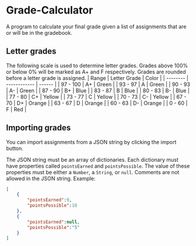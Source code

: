 # Grade-Calculator
A program to calculate your final grade given a list of assignments that are or will be in the gradebook.


## Letter grades
The following scale is used to determine letter grades. Grades above 100% or below 0% will be marked as A+ and F respectively. Grades are rounded before a letter grade is assigned.
| Range    | Letter Grade | Color  |
| -------- | ------------ | ------ |
| 97 - 100 | A+           | Green  |
| 93 - 97  | A            | Green  |
| 90 - 93  | A-           | Green  |
| 87 - 90  | B+           | Blue   |
| 83 - 87  | B            | Blue   |
| 80 - 83  | B-           | Blue   |
| 77 - 80  | C+           | Yellow |
| 73 - 77  | C            | Yellow |
| 70 - 73  | C-           | Yellow |
| 67 - 70  | D+           | Orange |
| 63 - 67  | D            | Orange |
| 60 - 63  | D-           | Orange |
| 0 - 60   | F            | Red    |


## Importing grades
You can import assignments from a JSON string by clicking the import button.

The JSON string must be an array of dictionaries. Each dictionary must have properties called `pointsEarned` and `pointsPossible`. The value of these properties must be either a `Number`, a `String`, or `null`. Comments are not allowed in the JSON string. Example:
```JSON
[
    {
        "pointsEarned":9,
        "pointsPossible":10
    },
    {
        "pointsEarned":null,
        "pointsPossible":"5"
    }
]
```

